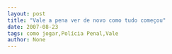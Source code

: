 ```yaml
---
layout: post
title: "Vale a pena ver de novo como tudo começou"
date: 2007-08-23
tags: como jogar,Polícia Penal,Vale
author: None
---
```

 